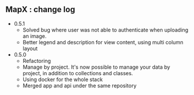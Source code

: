 ## MapX : change log

- 0.5.1 
  - Solved bug where user was not able to authenticate when uploading an image.
  - Better legend and description for view content, using multi column layout
- 0.5.0 
  - Refactoring
  - Manage by project. It's now possible to manage your data by project, in addition to collections and classes. 
  - Using docker for the whole stack
  - Merged app and api under the same repository
